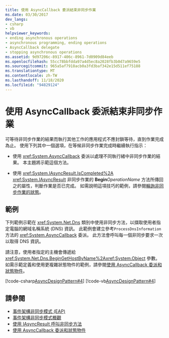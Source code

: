 ```yaml
---
title: 使用 AsyncCallback 委派結束非同步作業
ms.date: 03/30/2017
dev_langs:
- csharp
- vb
helpviewer_keywords:
- ending asynchronous operations
- asynchronous programming, ending operations
- AsyncCallback delegate
- stopping asynchronous operations
ms.assetid: 9d97206c-8917-406c-8961-7d0909d84eeb
ms.openlocfilehash: 55cc78bbfdda97a4d5ec8a2028fb3b0d7a9659e5
ms.sourcegitcommit: 965a5af7918acb0a3fd3baf342e15d511ef75188
ms.translationtype: MT
ms.contentlocale: zh-TW
ms.lasthandoff: 11/18/2020
ms.locfileid: "94829124"
---
```

# <a name="using-an-asynccallback-delegate-to-end-an-asynchronous-operation"></a>使用 AsyncCallback 委派結束非同步作業
可等待非同步作業的結果而執行其他工作的應用程式不應封鎖等待，直到作業完成為止。 使用下列其中一個選項，在等候非同步作業完成時繼續執行指示：  
  
- 使用 <xref:System.AsyncCallback> 委派以處理不同執行緒中非同步作業的結果。 本主題將示範這個方法。  
  
- 使用 <xref:System.IAsyncResult.IsCompleted%2A> <xref:System.IAsyncResult> 非同步作業的 **Begin**_OperationName_ 方法所傳回之的屬性，判斷作業是否已完成。 如需說明這項技巧的範例，請參閱[輪詢非同步作業的狀態](polling-for-the-status-of-an-asynchronous-operation.md)。  
  
## <a name="example"></a>範例  
 下列範例示範在 <xref:System.Net.Dns> 類別中使用非同步方法，以擷取使用者指定電腦的網域名稱系統 (DNS) 資訊。 此範例會建立參考`ProcessDnsInformation`方法的 <xref:System.AsyncCallback> 委派。 此方法會呼叫每一個非同步要求一次以取得 DNS 資訊。  
  
 請注意，使用者指定的主機會傳遞給 <xref:System.Net.Dns.BeginGetHostByName%2A><xref:System.Object> 參數。 如需示範定義和使用更複雜狀態物件的範例，請參閱[使用 AsyncCallback 委派和狀態物件](using-an-asynccallback-delegate-and-state-object.md)。  
  
 [!code-csharp[AsyncDesignPattern#4](../../../samples/snippets/csharp/VS_Snippets_CLR/AsyncDesignPattern/CS/AsyncDelegateNoStateObject.cs#4)]
 [!code-vb[AsyncDesignPattern#4](../../../samples/snippets/visualbasic/VS_Snippets_CLR/AsyncDesignPattern/VB/AsyncDelegateNoState.vb#4)]  
  
## <a name="see-also"></a>請參閱

- [事件架構非同步模式 (EAP)](event-based-asynchronous-pattern-eap.md)
- [事件架構非同步模式概觀](event-based-asynchronous-pattern-overview.md)
- [使用 IAsyncResult 呼叫非同步方法](calling-asynchronous-methods-using-iasyncresult.md)
- [使用 AsyncCallback 委派和狀態物件](using-an-asynccallback-delegate-and-state-object.md)
